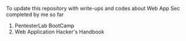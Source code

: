 To update this repository with write-ups and codes about Web App Sec completed by me so far

1. PentesterLab BootCamp
2. Web Application Hacker's Handbook
